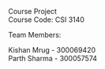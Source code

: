 Course Project  
Course Code: CSI 3140  

Team Members:  

Kishan Mrug - 300069420  
Parth Sharma - 300057574
